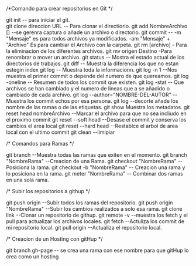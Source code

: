 /*Comando para crear repositorios en Git */

git init -- para iniciar el git.  
git clone direccion URL -- Para clonar el directiorio.
git add  NombreArchivo [] --se gerenra captura o añade un archivo o directorio.
git commit --	 -m "Mensaje" es para todos archivos ya modificados.
		-am "Mensaje" + "Archivo" Es para cambiar el Archivo con la carpeta.
git rm [archivo] - Para la eliminacion de los diferentes archivos.
git mv origen Destino -Para renombrar o   mover un archivo.
git status -- Mostra el estado actual de los directorios de trabajos.
git diff -- Muestra la diferencia los que no estan estegin index
git log -- Muestra toda la informacionn.
git log -n 1 --Nos muestra el primer commit o depende del numero de que quereamos.
git log -oneline -- Resumen de todos los commit que existen.
git log -stat -- Que archivos se han cambiado y el numero de lineas que a se añadido o cambiado de cada archivo.
git log --author="NOMBRE-DEL-AUTOR" --Muestra los commit echos por esa persona.
git log --decorte  añade los nombre de las ramas o de las etiquetas.
git show Muestra los metadatos.
git reset head nombreArchivo  --Marcar el archivo para que no sea incliudo en el proximo commit 
git reset --soft head --Desase el commit y conserva los cambios el area local
git reset --hard head --Restablce el arbol de area local con el ultimo commit 
git clean  --limipiar 

/* Comandos para Ramas */

git branch  --Muestra todas las ramas que exiten en el momento.
git branch "NombreRama"  --Creacion de una Rama.
git checkout "NombreRama" --Posiciona la rama.
git checkout -b "NombreRama" -- Creacion una rama y lo posiciona en la rama.
git meter "NombreRama" -- Combinar dos ramas en una sola rama. 


/* Subir los repositorios a githup */

git push origin --Subir todos los ramas del repositorio.
git push origin "NombreRama" --Subir los cambios realizados a solo esa rama.
git clone link --Clonar un repositorio de githup.
git remote -v --muestra los fetch y el pull para actualizar los archivos locales.
git fetch  --Actuliza los commit de mi repositorio local.
git pull origin --Actualiza el repositorio local.

/* Creacion de un Hosting con gitHup  */

git branch gh-page -- se crea una rama con ese nombre para que gitHup lo crea como un hosting
